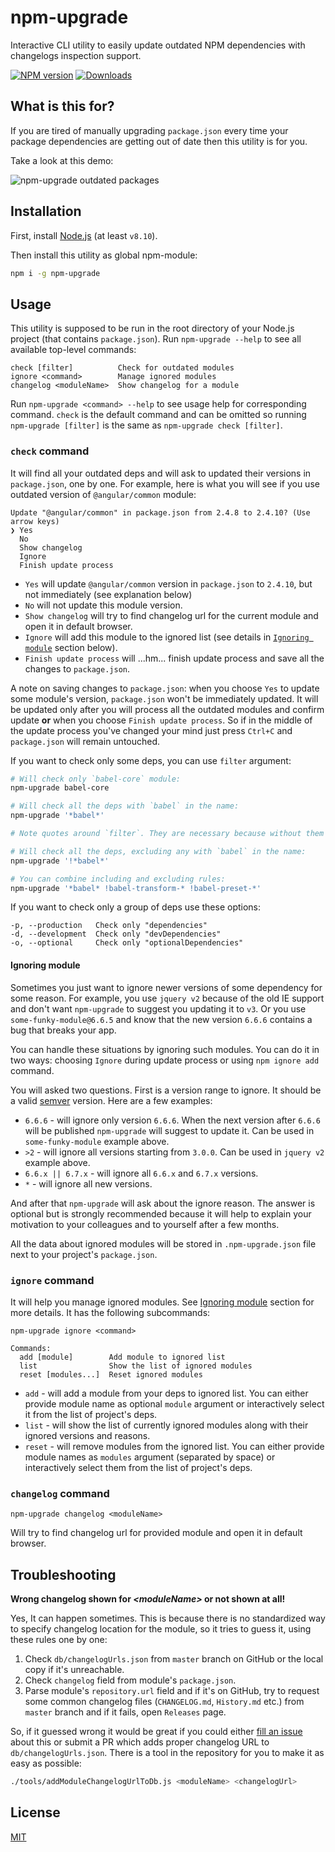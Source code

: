 # npm-upgrade
Interactive CLI utility to easily update outdated NPM dependencies with changelogs inspection support.

[![NPM version][npm-image]][npm-url] [![Downloads][downloads-image]][npm-url]

## What is this for?
If you are tired of manually upgrading `package.json` every time your package dependencies are getting out of date then this utility is for you.

Take a look at this demo:

![npm-upgrade outdated packages](https://cloud.githubusercontent.com/assets/302213/11168821/08311b90-8bb2-11e5-9a71-5da73682ed44.gif)

## Installation
First, install [Node.js](https://nodejs.org) (at least `v8.10`).

Then install this utility as global npm-module:
```sh
npm i -g npm-upgrade
```

## Usage
This utility is supposed to be run in the root directory of your Node.js project (that contains `package.json`).
Run `npm-upgrade --help` to see all available top-level commands:
```
check [filter]          Check for outdated modules
ignore <command>        Manage ignored modules
changelog <moduleName>  Show changelog for a module
```
Run `npm-upgrade <command> --help` to see usage help for corresponding command.
`check` is the default command and can be omitted so running `npm-upgrade [filter]` is the same as `npm-upgrade check [filter]`.

### `check` command
It will find all your outdated deps and will ask to updated their versions in `package.json`, one by one.
For example, here is what you will see if you use outdated version of `@angular/common` module:
```
Update "@angular/common" in package.json from 2.4.8 to 2.4.10? (Use arrow keys)
❯ Yes
  No
  Show changelog
  Ignore
  Finish update process
```
* `Yes` will update `@angular/common` version in `package.json` to `2.4.10`, but not immediately (see explanation below)
* `No` will not update this module version.
* `Show changelog` will try to find changelog url for the current module and open it in default browser.
* `Ignore` will add this module to the ignored list (see details in [`Ignoring module`](#ignoring-module) section below).
* `Finish update process` will ...hm... finish update process and save all the changes to `package.json`.

A note on saving changes to `package.json`: when you choose `Yes` to update some module's version, `package.json` won't be immediately updated. It will be updated only after you will process all the outdated modules and confirm update **or** when you choose `Finish update process`. So if in the middle of the update process you've changed your mind just press `Ctrl+C` and `package.json` will remain untouched.

If you want to check only some deps, you can use `filter` argument:
```sh
# Will check only `babel-core` module:
npm-upgrade babel-core

# Will check all the deps with `babel` in the name:
npm-upgrade '*babel*'

# Note quotes around `filter`. They are necessary because without them bash may interpret `*` as wildcard character.

# Will check all the deps, excluding any with `babel` in the name:
npm-upgrade '!*babel*'

# You can combine including and excluding rules:
npm-upgrade '*babel* !babel-transform-* !babel-preset-*'
```

If you want to check only a group of deps use these options:
```
-p, --production   Check only "dependencies"
-d, --development  Check only "devDependencies"
-o, --optional     Check only "optionalDependencies"
```

#### Ignoring module
Sometimes you just want to ignore newer versions of some dependency for some reason. For example, you use `jquery v2` because of the old IE support and don't want `npm-upgrade` to suggest you updating it to `v3`. Or you use `some-funky-module@6.6.5` and know that the new version `6.6.6` contains a bug that breaks your app.

You can handle these situations by ignoring such modules. You can do it in two ways: choosing `Ignore` during update process or using `npm ignore add` command.

You will asked two questions. First is a version range to ignore. It should be a valid [semver](http://semver.org/) version. Here are a few examples:
* `6.6.6` - will ignore only version `6.6.6`. When the next version after `6.6.6` will be published `npm-upgrade` will suggest to update it. Can be used in `some-funky-module` example above.
* `>2` - will ignore all versions starting from `3.0.0`. Can be used in `jquery v2` example above.
* `6.6.x || 6.7.x` - will ignore all `6.6.x` and `6.7.x` versions.
* `*` - will ignore all new versions.

And after that `npm-upgrade` will ask about the ignore reason. The answer is optional but is strongly recommended because it will help to explain your motivation to your сolleagues and to yourself after a few months.

All the data about ignored modules will be stored in `.npm-upgrade.json` file next to your project's `package.json`.

### `ignore` command
It will help you manage ignored modules. See [Ignoring module](#ignoring-module) section for more details.
It has the following subcommands:
```
npm-upgrade ignore <command>

Commands:
  add [module]        Add module to ignored list
  list                Show the list of ignored modules
  reset [modules...]  Reset ignored modules
```
* `add` - will add a module from your deps to ignored list. You can either provide module name as optional `module` argument or interactively select it from the list of project's deps.
* `list` - will show the list of currently ignored modules along with their ignored versions and reasons.
* `reset` - will remove modules from the ignored list. You can either provide module names as `modules` argument (separated by space) or interactively select them from the list of project's deps.

### `changelog` command
```
npm-upgrade changelog <moduleName>
```
Will try to find changelog url for provided module and open it in default browser.

## Troubleshooting
**Wrong changelog shown for _\<moduleName\>_ or not shown at all!**

Yes, It can happen sometimes. This is because there is no standardized way to specify changelog location for the module, so it tries to guess it, using these rules one by one:

1. Check `db/changelogUrls.json` from `master` branch on GitHub or the local copy if it's unreachable.
2. Check `changelog` field from module's `package.json`.
3. Parse module's `repository.url` field and if it's on GitHub, try to request some common changelog files (`CHANGELOG.md`, `History.md` etc.) from `master` branch and if it fails, open `Releases` page.

So, if it guessed wrong it would be great if you could either [fill an issue](../../issues/new) about this or submit a PR which adds proper changelog URL to `db/changelogUrls.json`. There is a tool in the repository for you to make it as easy as possible:
```sh
./tools/addModuleChangelogUrlToDb.js <moduleName> <changelogUrl>
```

## License

[MIT](LICENSE)

[downloads-image]: https://img.shields.io/npm/dt/npm-upgrade.svg
[npm-url]: https://www.npmjs.com/package/npm-upgrade
[npm-image]: https://img.shields.io/npm/v/npm-upgrade.svg

